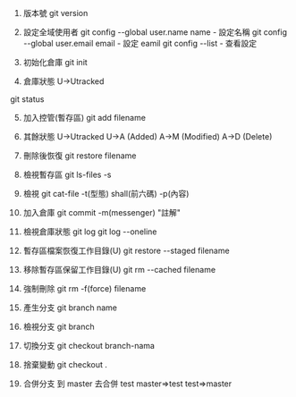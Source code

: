 1. 版本號
git version

2. 設定全域使用者
git config --global user.name name - 設定名稱
git config --global user.email email - 設定 eamil
git config --list - 查看設定

3. 初始化倉庫
git init

4. 倉庫狀態
U->Utracked

git status

5. 加入控管(暫存區)
git add filename

6. 其餘狀態
U->Utracked
U->A (Added)
A->M (Modified)
A->D (Delete)

7. 刪除後恢復
git restore filename

8. 檢視暫存區
git ls-files -s

9. 檢視
git cat-file -t(型態) shall(前六碼)
             -p(內容)

10. 加入倉庫
git commit -m(messenger) "註解"

11. 檢視倉庫狀態
git log
git log --oneline

12. 暫存區檔案恢復工作目錄(U)
git restore --staged filename

13. 移除暫存區保留工作目錄(U)
git rm --cached filename

14. 強制刪除
git rm -f(force) filename

15. 產生分支
git branch name

16. 檢視分支
git branch

17. 切換分支
git checkout branch-nama

18. 捨棄變動
git checkout .

19. 合併分支
到 master 去合併 test
master=>test
test=>master